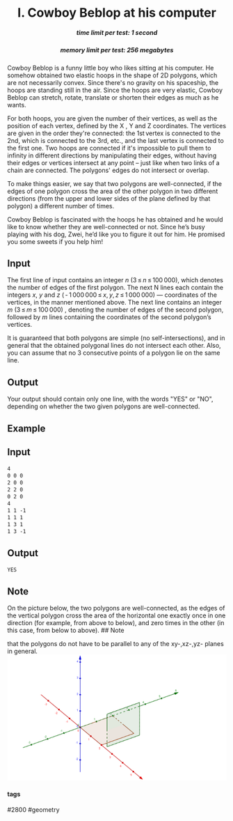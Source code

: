 <h1 style='text-align: center;'> I. Cowboy Beblop at his computer</h1>

<h5 style='text-align: center;'>time limit per test: 1 second</h5>
<h5 style='text-align: center;'>memory limit per test: 256 megabytes</h5>

Cowboy Beblop is a funny little boy who likes sitting at his computer. He somehow obtained two elastic hoops in the shape of 2D polygons, which are not necessarily convex. Since there's no gravity on his spaceship, the hoops are standing still in the air. Since the hoops are very elastic, Cowboy Beblop can stretch, rotate, translate or shorten their edges as much as he wants.

For both hoops, you are given the number of their vertices, as well as the position of each vertex, defined by the X , Y and Z coordinates. The vertices are given in the order they're connected: the 1st vertex is connected to the 2nd, which is connected to the 3rd, etc., and the last vertex is connected to the first one. Two hoops are connected if it's impossible to pull them to infinity in different directions by manipulating their edges, without having their edges or vertices intersect at any point – just like when two links of a chain are connected. The polygons' edges do not intersect or overlap. 

To make things easier, we say that two polygons are well-connected, if the edges of one polygon cross the area of the other polygon in two different directions (from the upper and lower sides of the plane defined by that polygon) a different number of times.

Cowboy Beblop is fascinated with the hoops he has obtained and he would like to know whether they are well-connected or not. Since he’s busy playing with his dog, Zwei, he’d like you to figure it out for him. He promised you some sweets if you help him! 

## Input

The first line of input contains an integer *n* (3 ≤ *n* ≤ 100 000), which denotes the number of edges of the first polygon. The next N lines each contain the integers *x*, *y* and *z* ( - 1 000 000 ≤ *x*, *y*, *z* ≤ 1 000 000) — coordinates of the vertices, in the manner mentioned above. The next line contains an integer *m* (3 ≤ *m* ≤ 100 000) , denoting the number of edges of the second polygon, followed by *m* lines containing the coordinates of the second polygon’s vertices.

It is guaranteed that both polygons are simple (no self-intersections), and in general that the obtained polygonal lines do not intersect each other. Also, you can assume that no 3 consecutive points of a polygon lie on the same line.

## Output

Your output should contain only one line, with the words "YES" or "NO", depending on whether the two given polygons are well-connected. 

## Example

## Input


```
4  
0 0 0  
2 0 0  
2 2 0  
0 2 0  
4  
1 1 -1  
1 1 1  
1 3 1  
1 3 -1  

```
## Output


```
YES  

```
## Note

On the picture below, the two polygons are well-connected, as the edges of the vertical polygon cross the area of the horizontal one exactly once in one direction (for example, from above to below), and zero times in the other (in this case, from below to above). ## Note

 that the polygons do not have to be parallel to any of the xy-,xz-,yz- planes in general. ![](images/4b5198028f3c57ef65791f641cca363e82b1c219.png)



#### tags 

#2800 #geometry 